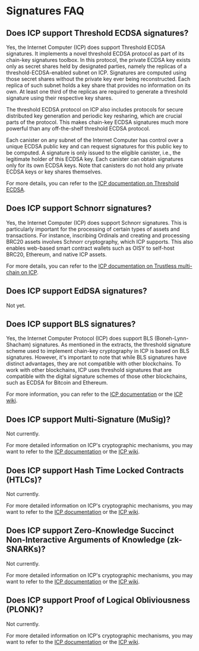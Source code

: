# Signatures FAQ

## Does ICP support Threshold ECDSA signatures?

Yes, the Internet Computer (ICP) does support Threshold ECDSA signatures. It implements a novel threshold ECDSA protocol as part of its chain-key signatures toolbox. In this protocol, the private ECDSA key exists only as secret shares held by designated parties, namely the replicas of a threshold-ECDSA-enabled subnet on ICP. Signatures are computed using those secret shares without the private key ever being reconstructed. Each replica of such subnet holds a key share that provides no information on its own. At least one third of the replicas are required to generate a threshold signature using their respective key shares.

The threshold ECDSA protocol on ICP also includes protocols for secure distributed key generation and periodic key resharing, which are crucial parts of the protocol. This makes chain-key ECDSA signatures much more powerful than any off-the-shelf threshold ECDSA protocol.

Each canister on any subnet of the Internet Computer has control over a unique ECDSA public key and can request signatures for this public key to be computed. A signature is only issued to the eligible canister, i.e., the legitimate holder of this ECDSA key. Each canister can obtain signatures only for its own ECDSA keys. Note that canisters do not hold any private ECDSA keys or key shares themselves.

For more details, you can refer to the [ICP documentation on Threshold ECDSA](https://internetcomputer.org/docs/current/developer-docs/integrations/t-ecdsa#overview).

## Does ICP support Schnorr signatures?

Yes, the Internet Computer (ICP) does support Schnorr signatures. This is particularly important for the processing of certain types of assets and transactions. For instance, inscribing Ordinals and creating and processing BRC20 assets involves Schnorr cryptography, which ICP supports. This also enables web-based smart contract wallets such as OISY to self-host BRC20, Ethereum, and native ICP assets. 

For more details, you can refer to the [ICP documentation on Trustless multi-chain on ICP](https://internetcomputer.org/multichain).

## Does ICP support EdDSA signatures?

Not yet.

## Does ICP support BLS signatures?

Yes, the Internet Computer Protocol (ICP) does support BLS (Boneh-Lynn-Shacham) signatures. As mentioned in the extracts, the threshold signature scheme used to implement chain-key cryptography in ICP is based on BLS signatures. However, it's important to note that while BLS signatures have distinct advantages, they are not compatible with other blockchains. To work with other blockchains, ICP uses threshold signatures that are compatible with the digital signature schemes of those other blockchains, such as ECDSA for Bitcoin and Ethereum.

For more information, you can refer to the [ICP documentation](https://internetcomputer.org/docs) or the [ICP wiki](https://wiki.internetcomputer.org/wiki).

## Does ICP support Multi-Signature (MuSig)?

Not currently.

For more detailed information on ICP's cryptographic mechanisms, you may want to refer to the [ICP documentation](https://internetcomputer.org/docs) or the [ICP wiki](https://wiki.internetcomputer.org/wiki).

## Does ICP support Hash Time Locked Contracts (HTLCs)?

Not currently.

For more detailed information on ICP's cryptographic mechanisms, you may want to refer to the [ICP documentation](https://internetcomputer.org/docs) or the [ICP wiki](https://wiki.internetcomputer.org/wiki).

## Does ICP support Zero-Knowledge Succinct Non-Interactive Arguments of Knowledge (zk-SNARKs)?

Not currently.

For more detailed information on ICP's cryptographic mechanisms, you may want to refer to the [ICP documentation](https://internetcomputer.org/docs) or the [ICP wiki](https://wiki.internetcomputer.org/wiki).

## Does ICP support Proof of Logical Obliviousness (PLONK)?

Not currently.

For more detailed information on ICP's cryptographic mechanisms, you may want to refer to the [ICP documentation](https://internetcomputer.org/docs) or the [ICP wiki](https://wiki.internetcomputer.org/wiki).
